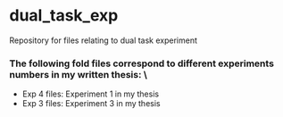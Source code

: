 # dual_task_exp
Repository for files relating to dual task experiment 


### The following fold files correspond to different experiments numbers in my written thesis: \\
* Exp 4 files: Experiment 1 in my thesis 
* Exp 3 files: Experiment 3 in my thesis
